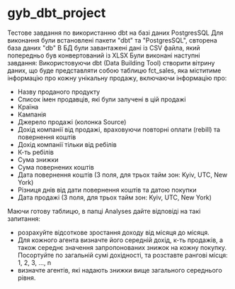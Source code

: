 # gyb_dbt_project
Тестове завдання по використанню dbt на базі даних PostgresSQL
Для виконання були встановлені пакети "dbt" та "PostgresSQL", свторена база даних "db"
В БД були завантажені дані із CSV файла, який попередньо був конвертований із XLSX
Були виконані наступні завдання:
Використовуючи dbt (Data Building Tool) створити вітрину даних, що буде представляти собою таблицю fct_sales, яка міститиме інформацію про кожну унікальну продажу, включаючи інформацію про: 
-	Назву проданого продукту
-	Список імен продавців, які були залучені в цій продажі
-	Країна
-	Кампанія
-	Джерело продажі (колонка Source)
-	Дохід компанії від продажі, враховуючи повторні оплати (rebill) та повернення коштів
-	Дохід компанії тільки від ребілів
-	К-ть ребілів
-	Сума знижки
-	Сума повернених коштів
-	Дата повернення коштів (3 поля, для трьох тайм зон: Kyiv, UTC, New York)
-	Різниця днів від дати повернення коштів та датою покупки
-	Дата продажі (3 поля, для трьох тайм зон: Kyiv, UTC, New York)

Маючи готову таблицю, в папці Analyses дайте відповіді на такі запитання:
-	розрахуйте відсоткове зростання доходу від місяця до місяця.
-	Для кожного агента визначте його середній дохід, к-ть продажів, а також середнє значення запропонованих знижок на кожну покупку. Посортуйте по загальній сумі дохідності, та розставте рангові місця: 1, 2, 3, …, n 
-	визначте агентів, які надають знижки вище загального середнього рівня.

